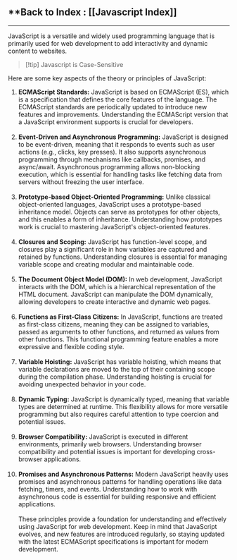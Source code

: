 
## **Back to Index : [[Javascript Index]]


---

JavaScript is a versatile and widely used programming language that is primarily used for web development to add interactivity and dynamic content to websites. 

>[!tip] Javascript is Case-Sensitive


Here are some key aspects of the theory or principles of JavaScript:

1. **ECMAScript Standards:** JavaScript is based on ECMAScript (ES), which is a specification that defines the core features of the language. The ECMAScript standards are periodically updated to introduce new features and improvements. Understanding the ECMAScript version that a JavaScript environment supports is crucial for developers.
</br></br>
2. **Event-Driven and Asynchronous Programming:** JavaScript is designed to be event-driven, meaning that it responds to events such as user actions (e.g., clicks, key presses). It also supports asynchronous programming through mechanisms like callbacks, promises, and async/await. Asynchronous programming allows non-blocking execution, which is essential for handling tasks like fetching data from servers without freezing the user interface.
</br></br>
3. **Prototype-based Object-Oriented Programming:** Unlike classical object-oriented languages, JavaScript uses a prototype-based inheritance model. Objects can serve as prototypes for other objects, and this enables a form of inheritance. Understanding how prototypes work is crucial to mastering JavaScript's object-oriented features.
</br></br>
4. **Closures and Scoping:** JavaScript has function-level scope, and closures play a significant role in how variables are captured and retained by functions. Understanding closures is essential for managing variable scope and creating modular and maintainable code.
</br></br>
5. **The Document Object Model (DOM):** In web development, JavaScript interacts with the DOM, which is a hierarchical representation of the HTML document. JavaScript can manipulate the DOM dynamically, allowing developers to create interactive and dynamic web pages.
</br></br>
6. **Functions as First-Class Citizens:** In JavaScript, functions are treated as first-class citizens, meaning they can be assigned to variables, passed as arguments to other functions, and returned as values from other functions. This functional programming feature enables a more expressive and flexible coding style.
</br></br>
7. **Variable Hoisting:** JavaScript has variable hoisting, which means that variable declarations are moved to the top of their containing scope during the compilation phase. Understanding hoisting is crucial for avoiding unexpected behavior in your code.
</br></br>
8. **Dynamic Typing:** JavaScript is dynamically typed, meaning that variable types are determined at runtime. This flexibility allows for more versatile programming but also requires careful attention to type coercion and potential issues.
</br></br>
9. **Browser Compatibility:** JavaScript is executed in different environments, primarily web browsers. Understanding browser compatibility and potential issues is important for developing cross-browser applications.
</br></br>
10. **Promises and Asynchronous Patterns:** Modern JavaScript heavily uses promises and asynchronous patterns for handling operations like data fetching, timers, and events. Understanding how to work with asynchronous code is essential for building responsive and efficient applications.
</br></br>
These principles provide a foundation for understanding and effectively using JavaScript for web development. Keep in mind that JavaScript evolves, and new features are introduced regularly, so staying updated with the latest ECMAScript specifications is important for modern development.